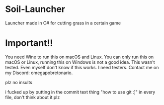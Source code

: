 # Soil-Launcher
Launcher made in C# for cutting grass in a certain game

# Important!!
You need Wine to run this on macOS and Linux.
You can only run this on macOS or Linux, running this on Windows is not a good idea.
This wasn't tested. Even myself don't know if this works.
I need testers. Contact me on my Discord: omegapobretonario.

plz no insults


















i fucked up by putting in the commit text thing "how to use git :]" in every file, don't think about it plz
